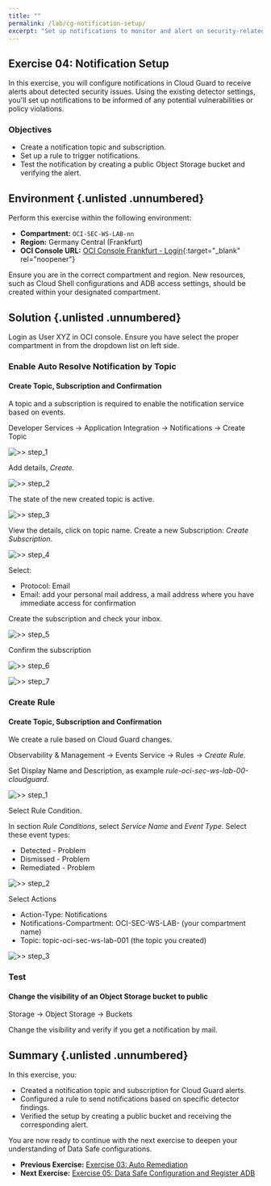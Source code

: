 ```yaml
---
title: ""
permalink: /lab/cg-notification-setup/
excerpt: "Set up notifications to monitor and alert on security-related events."
---
```

<!-- markdownlint-disable MD013 -->
<!-- markdownlint-disable MD024 -->
<!-- markdownlint-disable MD029 -->
<!-- markdownlint-disable MD033 -->

## Exercise 04: Notification Setup

In this exercise, you will configure notifications in Cloud Guard to receive
alerts about detected security issues. Using the existing detector settings,
you'll set up notifications to be informed of any potential vulnerabilities or
policy violations.

### Objectives

- Create a notification topic and subscription.
- Set up a rule to trigger notifications.
- Test the notification by creating a public Object Storage bucket and verifying
  the alert.

## Environment {.unlisted .unnumbered}

Perform this exercise within the following environment:

- **Compartment:** `OCI-SEC-WS-LAB-nn`
- **Region:** Germany Central (Frankfurt)
- **OCI Console URL:** [OCI Console Frankfurt - Login](https://console.eu-frankfurt-1.oraclecloud.com){:target="_blank" rel="noopener"}

Ensure you are in the correct compartment and region. New resources, such as
Cloud Shell configurations and ADB access settings, should be created within
your designated compartment.

## Solution {.unlisted .unnumbered}

Login as User XYZ in OCI console. Ensure you have select the proper compartment
in from the dropdown list on left side.

### Enable Auto Resolve Notification by Topic

#### Create Topic, Subscription and Confirmation

A topic and a subscription is required to enable the notification service based
on events.

Developer Services -> Application Integration -> Notifications -> Create Topic

![>> step_1](../../images/screenshot-cloud-guard-notifications_1.jpg)

Add details, _Create_.

![>> step_2](../../images/screenshot-cloud-guard-notifications_2.jpg)

The state of the new created topic is active.

![>> step_3](../../images/screenshot-cloud-guard-notifications_3.jpg)

View the details, click on topic name. Create a new Subscription: _Create Subscription_.

![>> step_4](../../images/screenshot-cloud-guard-notifications_4.jpg)

Select:

- Protocol: Email
- Email: add your personal mail address, a mail address where you have immediate
  access for confirmation

Create the subscription and check your inbox.

![>> step_5](../../images/screenshot-cloud-guard-notifications_5.jpg)

Confirm the subscription

![>> step_6](../../images/screenshot-cloud-guard-notifications_6.jpg)

![>> step_7](../../images/screenshot-cloud-guard-notifications_7.jpg)

### Create Rule

#### Create Topic, Subscription and Confirmation

We create a rule based on Cloud Guard changes.

Observability & Management -> Events Service -> Rules -> _Create Rule_.

Set Display Name and Description, as example _rule-oci-sec-ws-lab-00-cloudguard_.

![>> step_1](../../images/screenshot-cloud-guard-rule_1.jpg)

Select Rule Condition.

In section _Rule Conditions_, select _Service Name_ and _Event Type_. Select
these event types:

- Detected - Problem
- Dismissed - Problem
- Remediated - Problem

![>> step_2](../../images/screenshot-cloud-guard-rule_2.jpg)

Select Actions

- Action-Type: Notifications
- Notifications-Compartment: OCI-SEC-WS-LAB-<nn> (your compartment name)
- Topic: topic-oci-sec-ws-lab-001 (the topic you created)

![>> step_3](../../images/screenshot-cloud-guard-rule_3.jpg)

### Test

#### Change the visibility of an Object Storage bucket to public

Storage -> Object Storage -> Buckets

Change the visibility and verify if you get a notification by mail.

## Summary {.unlisted .unnumbered}

In this exercise, you:

- Created a notification topic and subscription for Cloud Guard alerts.
- Configured a rule to send notifications based on specific detector findings.
- Verified the setup by creating a public bucket and receiving the corresponding
  alert.

You are now ready to continue with the next exercise to deepen your understanding
of Data Safe configurations.

<!-- For Pandoc -->
- **Previous Exercise:** [Exercise 03: Auto Remediation](#exercise-03-auto-remediation)
- **Next Exercise:** [Exercise 05: Data Safe Configuration and Register ADB](#exercise-05-configuration-and-register-adb)

<!-- For Jekyll -->
<!-- 
- **Previous Exercise:** [Exercise 03: Auto Remediation](../ex02/2x03-Exercise.md)
- **Next Exercise:** [Exercise 05: Data Safe Configuration and Register ADB](../ex03/3x05-Exercise.md)
-->
